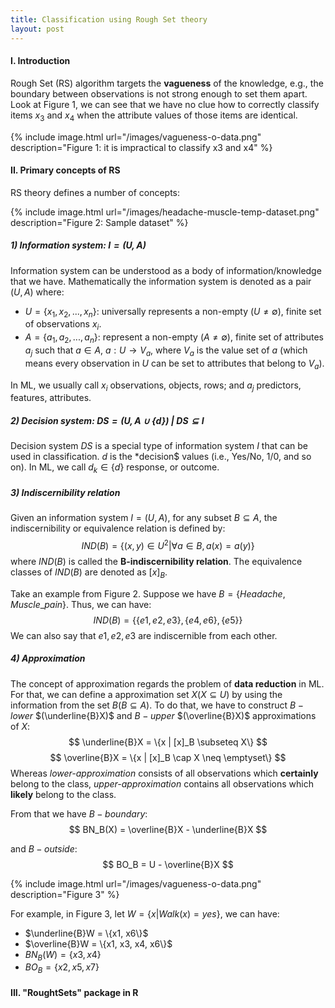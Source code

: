 ```yaml
---
title: Classification using Rough Set theory
layout: post
---
```

#### I. Introduction
Rough Set (RS) algorithm targets the **vagueness** of the knowledge, e.g., the boundary between observations is not strong enough to set them apart. Look at Figure 1, we can see that we have no clue how to correctly classify items $x_3$ and $x_4$ when the attribute values of those items are identical.

{% include image.html url="/images/vagueness-o-data.png" description="Figure 1: it is impractical to classify x3 and x4" %}

#### II. Primary concepts of RS
RS theory defines a number of concepts:

{% include image.html url="/images/headache-muscle-temp-dataset.png" description="Figure 2: Sample dataset" %}

##### 1) Information system: $I = (U, A)$
Information system can be understood as a body of information/knowledge that we have. Mathematically the information system is denoted as a pair $(U, A)$ where:

- $U = \{x_1, x_2, ..., x_n\}$: universally represents a non-empty $(U \neq \emptyset)$, finite set of observations $x_i$.
- $A = \{a_1, a_2, ..., a_n\}$: represent a non-empty $(A \neq \emptyset)$, finite set of attributes $a_j$ such that $a \in A$, $a: U \rightarrow V_a$, where $V_a$ is the value set of $a$ (which means every observation in $U$ can be set to attributes that belong to $V_a$).

In ML, we usually call $x_i$ observations, objects, rows; and $a_j$ predictors, features, attributes.

##### 2) Decision system: $DS = (U, A \cup \{d\})$ | $DS \subseteq I$
Decision system $DS$ is a special type of information system $I$ that can be used in classification. $d$ is the *decision$ values (i.e., Yes/No, 1/0, and so on). In ML, we call $d_k \in \{d\}$ response, or outcome.

##### 3) Indiscernibility relation
Given an information system $I = (U, A)$, for any subset $B \subseteq A$, the indiscernibility or equivalence relation is defined by:
$$
IND(B) = \{(x, y) \in U^2 | \forall a \in B, a(x) = a(y)\}
$$
where $IND(B)$ is called the **B-indiscernibility relation**. The equivalence classes of $IND(B)$ are denoted as $[x]_B$.

Take an example from Figure 2. Suppose we have $B = \{Headache, Muscle$_$pain\}$. Thus, we can have:
$$
IND(B) = \{\{e1, e2, e3\}, \{e4, e6\}, \{e5\}\}
$$
We can also say that $e1, e2, e3$ are indiscernible from each other.

##### 4) Approximation
The concept of approximation regards the problem of **data reduction** in ML. For that, we can define a approximation set $X (X \subseteq U)$ by using the information from the set $B (B \subseteq A)$. To do that, we have to construct $B-lower$ $(\underline{B}X)$ and $B-upper$ $(\overline{B}X)$ approximations of $X$:
$$
\underline{B}X = \{x | [x]_B \subseteq X\}
$$
$$
\overline{B}X = \{x | [x]_B \cap X \neq \emptyset\}
$$
Whereas *lower-approximation* consists of all observations which **certainly** belong to the class, *upper-approximation* contains all observations which **likely** belong to the class.

From that we have $B-boundary$:
$$
BN_B(X) = \overline{B}X - \underline{B}X
$$

and $B-outside$:
$$
BO_B = U - \overline{B}X
$$

{% include image.html url="/images/vagueness-o-data.png" description="Figure 3" %}

For example, in Figure 3, let $W = \{x | Walk(x) = yes\}$, we can have:
- $\underline{B}W = \{x1, x6\}$
- $\overline{B}W = \{x1, x3, x4, x6\}$
- $BN_B(W) = \{x3, x4\}$
- $BO_B = \{x2, x5, x7\}$

#### III. "RoughtSets" package in R
